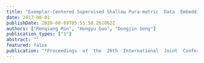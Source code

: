 ```yaml
---
title: "Exemplar-Centered Supervised Shallow Para-metric  Data  Embedding"
date: 2017-08-01
publishDate: 2020-08-09T05:55:58.261062Z
authors: ["Renqiang Min", "Hongyu Guo", "Dongjin Song"]
publication_types: ["1"]
abstract: ""
featured: false
publication: "*Proceedings  of  the  26th  International  Joint  Conference  on  Artificial Intelligence (IJCAI)*"
---
```



